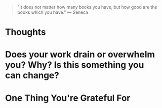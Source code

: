 
> \"It does not matter how many books you have, but how good are the books which you have.\" — Seneca

# Thoughts

# Does your work drain or overwhelm you? Why? Is this something you can change?

# One Thing You're Grateful For

